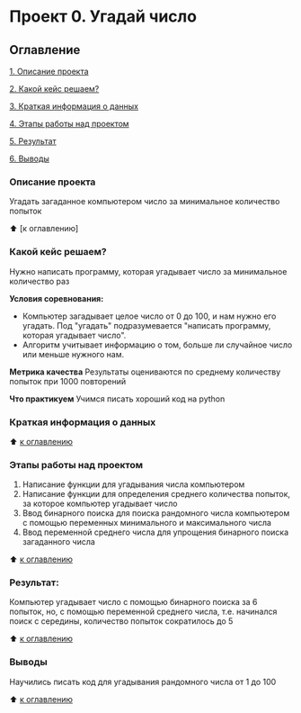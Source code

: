 # Проект 0. Угадай число

## Оглавление
[1. Описание проекта](https://github.com/step4k777/First/blob/main/Project%200/Readme.md#Описаниепроекта)

[2. Какой кейс решаем?](https://github.com/step4k777/First/blob/main/Project%200/Readme.md#Какойкейсрешаем)

[3. Краткая информация о данных](https://github.com/step4k777/First/blob/main/Project%200/Readme.md#Краткаяинформацияоданных)

[4. Этапы работы над проектом](https://github.com/step4k777/First/blob/main/Project%200/Readme.md#Этапыработынадпроектом)

[5. Результат](https://github.com/step4k777/First/blob/main/Project%200/Readme.md#Результат)

[6. Выводы](https://github.com/step4k777/First/blob/main/Project%200/Readme.md#Выводы)

### Описание проекта
Угадать загаданное компьютером число за минимальное количество попыток

:arrow_up: [к оглавлению]


### Какой кейс решаем?
Нужно написать программу, которая угадывает число за минимальное количество раз

**Условия соревнования:**
- Компьютер загадывает целое число от 0 до 100, и нам нужно его угадать. Под "угадать" подразумевается "написать программу, которая угадывает число".
- Алгоритм учитывает информацию о том, больше ли случайное число или меньше нужного нам.

**Метрика качества**
Результаты оцениваются по среднему количеству попыток при 1000 повторений

**Что практикуем**
Учимся писать хороший код на python


### Краткая информация о данных


:arrow_up: [к оглавлению](https://github.com/step4k777/First/blob/main/Project%200/Readme.md#оглавление)


### Этапы работы над проектом
1) Написание функции для угадывания числа компьютером
2) Написание функции для определения среднего количества попыток, за которое компьютер угадывает число
3) Ввод бинарного поиска для поиска рандомного числа компьютером с помощью переменных минимального и максимального числа
4) Ввод переменной среднего числа для упрощения бинарного поиска загаданного числа

:arrow_up: [к оглавлению](https://github.com/step4k777/First/blob/main/Project%200/Readme.md#оглавление)


### Результат:
Компьютер угадывает число с помощью бинарного поиска за 6 попыток, но, с помощью переменной среднего числа, т.е. начинался поиск с середины, количество попыток сократилось до 5

:arrow_up: [к оглавлению](https://github.com/step4k777/First/blob/main/Project%200/Readme.md#оглавление)


### Выводы
Научились писать код для угадывания рандомного числа от 1 до 100

:arrow_up: [к оглавлению](https://github.com/step4k777/First/blob/main/Project%200/Readme.md#оглавление)